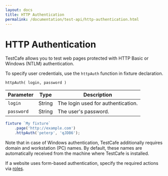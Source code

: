 ```yaml
---
layout: docs
title: HTTP Authentication
permalink: /documentation/test-api/http-authentication.html
---
```

# HTTP Authentication

TestCafe allows you to test web pages protected with HTTP Basic or Windows (NTLM) authentication.

To specify user credentials, use the `httpAuth` function in fixture declaration.

```text
httpAuth( login, password )
```

Parameter  | Type   | Description
---------- | ------ | ----------------------------------
`login`    | String | The login used for authentication.
`password` | String | The user's password.

```js
fixture `My fixture`
    .page('http://example.com')
    .httpAuth('peterp', 'qJDB6');
```

Note that in case of Windows authentication, TestCafe additionally requires domain and workstation (PC) names.
By default, these names are automatically received from the machine where TestCafe is installed.

If a website uses form-based authentication, specify the required actions via [roles](roles.md).